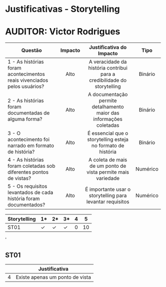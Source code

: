 # Justificativas - Storytelling
# AUDITOR: Victor Rodrigues


| Questão | Impacto | Justificativa do Impacto | Tipo |
| ------- | :-----: | :-----------: | :--: |
| 1 - As histórias foram acontecimentos reais vivenciados pelos usuários? | Alto | A veracidade da história contribui para a credibilidade do storytelling | Binário |
| 2 - As histórias foram documentadas de alguma forma? | Alto | A documentação permite detalhamento maior das informações coletadas | Binário |
| 3 - O acontecimento foi narrado em formato de história? | Alto | É essencial que o storytelling esteja no formato de história | Binário |
| 4 - As histórias foram coletadas sob diferentes pontos de vistas? | Alto | A coleta de mais de um ponto de vista permite mais variedade | Numérico |
| 5 - Os requisitos levantados de cada história foram documentados?	| Alto | É importante usar o storytelling para levantar requisitos | Numérico |

| Storytelling | 1*       | 2*       | 3*       | 4   | 5   |
| ------------ | -------- | -------- | -------- | --- | --- |
| ST01         | &#10003; | &#10003; | &#10003; | 0   | 10  |
'

## ST01

| | Justificativa |
|-| ------------- |
|4| Existe apenas um ponto de vista |
